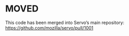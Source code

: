 MOVED
=====

This code has been merged into Servo’s main repository:
https://github.com/mozilla/servo/pull/1001
